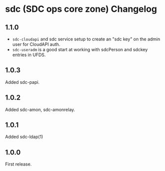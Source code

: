 # sdc (SDC ops core zone) Changelog

## 1.1.0

- `sdc-cloudapi` and sdc service setup to create an "sdc key" on the admin user
  for CloudAPI auth.
- `sdc-useradm` is a good start at working with sdcPerson and sdckey entries
  in UFDS.

## 1.0.3

Added sdc-papi.

## 1.0.2

Added sdc-amon, sdc-amonrelay.

## 1.0.1

Added sdc-ldap(1)

## 1.0.0

First release.
